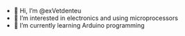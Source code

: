 - 👋 Hi, I’m @exVetdenteu
- 👀 I’m interested in electronics and using microprocessors
- 🌱 I’m currently learning Arduino programming

<!---
exVetdenteu/exVetdenteu is a ✨ special ✨ repository because its `README.md` (this file) appears on your GitHub profile.
You can click the Preview link to take a look at your changes.
--->
